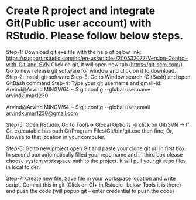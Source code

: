 # Create R project and integrate Git(Public user account) with RStudio. Please follow below steps.
Step-1: Download git.exe file with the help of below link:
	https://support.rstudio.com/hc/en-us/articles/200532077-Version-Control-with-Git-and-SVN
Click on git, it will open new tab (https://git-scm.com/). 
Go to new release git software for window and click on it to download.
Step-2: Install git software
Step-3: Go to Window search (GitBash) and open GitBash command 
Step-4: Type your git username and gmail-id:
Arvind@Arvind MINGW64 ~
$ git config --global user.name arvindkumar1230

Arvind@Arvind MINGW64 ~
$ git config --global user.email arvindkumar1230@gmail.com	

Step-5: Open RStudio, 
Go to Tools-> Global Options 
-> click on Git/SVN 
-> If Git executable has path C:/Program Files/Git/bin/git.exe then fine,
   Or, Browse to that location in your computer.

Step-6: Go to new project open Git and paste your clone git url in first box. In second box automatically filled your repo name and in             third box please choose system workspace path to the project. It will pull your git repo files in local folder.

Step-7: Create new file, Save file in your workspace location and write script. 
        Commit this in git (Click on GI+ in Rstudio- below Tools it is there) and push the code (will popup git – enter credential to push the code)
 
